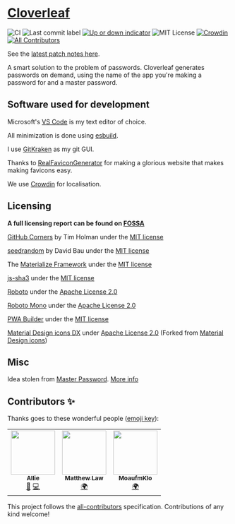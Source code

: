 # [Cloverleaf](https://cloverleaf.app/)
![CI](https://github.com/cloverleaf/web/workflows/CI/badge.svg)
![Last commit label](https://img.shields.io/github/last-commit/cloverleaf/web.svg)
[![Up or down indicator](https://img.shields.io/website-up-down-green-red/https/cloverleaf.app.svg?label=Cloverleaf.app)](https://cloverleaf.app/)
![MIT License](https://img.shields.io/github/license/cloverleaf/web.svg)
[![Crowdin](https://badges.crowdin.net/cloverleaf/localized.svg)](https://crowdin.com/project/cloverleaf)
[![All Contributors](https://img.shields.io/github/all-contributors/cloverleaf/web)](#contributors-)

See the [latest patch notes here](https://github.com/cloverleaf/web/commit/master).

A smart solution to the problem of passwords. Cloverleaf generates passwords on demand, using the name of the app you're making a password for and a master password.

## Software used for development

Microsoft's [VS Code](https://code.visualstudio.com/) is my text editor of choice.

All minimization is done using [esbuild](https://esbuild.github.io/).

I use [GitKraken](https://www.gitkraken.com/) as my git GUI.

Thanks to [RealFaviconGenerator](https://realfavicongenerator.net) for making a glorious website that makes making favicons easy.

We use [Crowdin](https://crowdin.com/project/cloverleaf) for localisation.

## Licensing

**A full licensing report can be found on [FOSSA](https://app.fossa.com/reports/50704854-c664-4b03-94a6-683674bae968?ref=badge_shield)**

[GitHub Corners](https://github.com/tholman/github-corners) by Tim Holman under the [MIT license](https://github.com/tholman/github-corners/blob/master/license.md)

[seedrandom](https://github.com/davidbau/seedrandom) by David Bau under the [MIT license](https://github.com/davidbau/seedrandom#license-mit)

The [Materialize Framework](https://github.com/Dogfalo/materialize) under the [MIT license](https://github.com/Dogfalo/materialize/blob/v1-dev/LICENSE)

[js-sha3](https://github.com/emn178/js-sha3) under the [MIT license](https://github.com/emn178/js-sha3/blob/master/LICENSE.txt)

[Roboto](https://github.com/google/fonts/tree/master/apache/roboto) under the [Apache License 2.0](https://github.com/google/fonts/blob/master/apache/roboto/LICENSE.txt)

[Roboto Mono](https://github.com/google/fonts/tree/master/apache/robotomono) under the [Apache License 2.0](https://github.com/google/fonts/blob/master/apache/robotomono/LICENSE.txt)

[PWA Builder](https://www.pwabuilder.com/) under the [MIT license](https://github.com/pwa-builder/serviceworkers/blob/master/LICENSE.txt)

[Material Design icons DX](https://github.com/jossef/material-design-icons-iconfont) under [Apache License 2.0](https://github.com/jossef/material-design-icons-iconfont/blob/master/LICENSEs) (Forked from [Material Design icons](https://github.com/google/material-design-icons))

## Misc

Idea stolen from [Master Password](https://masterpasswordapp.com/). [More info](https://cloverleaf.app/faq#remake)

## Contributors ✨

Thanks goes to these wonderful people ([emoji key](https://allcontributors.org/docs/en/emoji-key)):

<!-- ALL-CONTRIBUTORS-LIST:START - Do not remove or modify this section -->
<!-- prettier-ignore-start -->
<!-- markdownlint-disable -->
<table>
  <tr>
    <td align="center"><a href="https://github.com/ChildishGiant"><img src="https://avatars.githubusercontent.com/u/13716824?v=4?s=100" width="100px;" alt=""/><br /><sub><b>Allie</b></sub></a><br /><a href="#design-ChildishGiant" title="Design">🎨</a> <a href="https://github.com/cloverleaf/web/commits?author=ChildishGiant" title="Code">💻</a></td>
    <td align="center"><a href="https://github.com/matthew-law"><img src="https://avatars.githubusercontent.com/u/18603830?v=4?s=100" width="100px;" alt=""/><br /><sub><b>Matthew Law</b></sub></a><br /><a href="#translation-matthew-law" title="Translation">🌍</a></td>
    <td align="center"><a href="https://moaufmklo.com"><img src="https://avatars.githubusercontent.com/u/45636897?v=4?s=100" width="100px;" alt=""/><br /><sub><b>MoaufmKlo</b></sub></a><br /><a href="#translation-MoaufmKlo" title="Translation">🌍</a></td>
  </tr>
</table>

<!-- markdownlint-restore -->
<!-- prettier-ignore-end -->

<!-- ALL-CONTRIBUTORS-LIST:END -->

This project follows the [all-contributors](https://github.com/all-contributors/all-contributors) specification. Contributions of any kind welcome!
